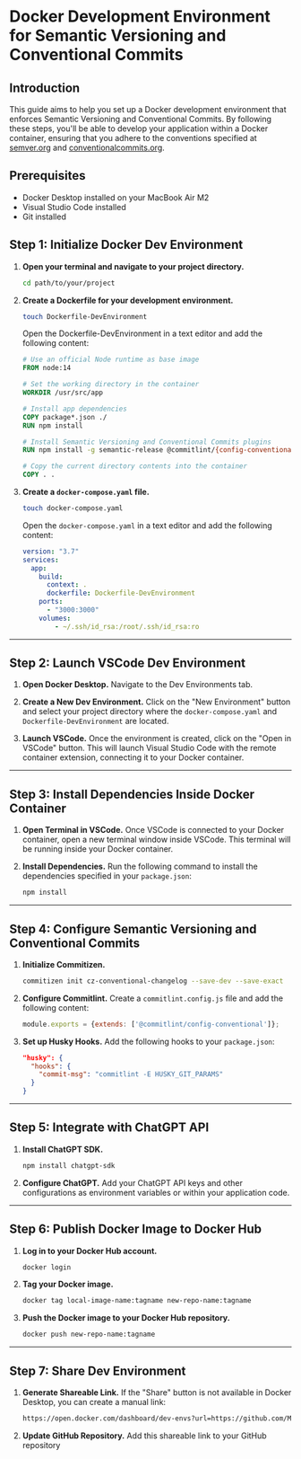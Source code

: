 # Docker Development Environment for Semantic Versioning and Conventional Commits

## Introduction

This guide aims to help you set up a Docker development environment that enforces Semantic Versioning and Conventional Commits. By following these steps, you'll be able to develop your application within a Docker container, ensuring that you adhere to the conventions specified at [semver.org](https://semver.org) and [conventionalcommits.org](https://www.conventionalcommits.org/en/v1.0.0/).

## Prerequisites

- Docker Desktop installed on your MacBook Air M2
- Visual Studio Code installed
- Git installed

## Step 1: Initialize Docker Dev Environment

1. **Open your terminal and navigate to your project directory.**
    ```bash
    cd path/to/your/project
    ```

2. **Create a Dockerfile for your development environment.**
    ```bash
    touch Dockerfile-DevEnvironment
    ```
    Open the Dockerfile-DevEnvironment in a text editor and add the following content:
    ```Dockerfile
    # Use an official Node runtime as base image
    FROM node:14

    # Set the working directory in the container
    WORKDIR /usr/src/app

    # Install app dependencies
    COPY package*.json ./
    RUN npm install

    # Install Semantic Versioning and Conventional Commits plugins
    RUN npm install -g semantic-release @commitlint/{config-conventional,cli} commitizen

    # Copy the current directory contents into the container
    COPY . .
    ```

3. **Create a `docker-compose.yaml` file.**
    ```bash
    touch docker-compose.yaml
    ```
    Open the `docker-compose.yaml` in a text editor and add the following content:
    ```yaml
    version: "3.7"
    services:
      app:
        build:
          context: .
          dockerfile: Dockerfile-DevEnvironment
        ports:
          - "3000:3000"
        volumes:
            - ~/.ssh/id_rsa:/root/.ssh/id_rsa:ro
    ```

---

## Step 2: Launch VSCode Dev Environment

1. **Open Docker Desktop.**
    Navigate to the Dev Environments tab.

2. **Create a New Dev Environment.**
    Click on the "New Environment" button and select your project directory where the `docker-compose.yaml` and `Dockerfile-DevEnvironment` are located.

3. **Launch VSCode.**
    Once the environment is created, click on the "Open in VSCode" button. This will launch Visual Studio Code with the remote container extension, connecting it to your Docker container.

---

## Step 3: Install Dependencies Inside Docker Container

1. **Open Terminal in VSCode.**
    Once VSCode is connected to your Docker container, open a new terminal window inside VSCode. This terminal will be running inside your Docker container.

2. **Install Dependencies.**
    Run the following command to install the dependencies specified in your `package.json`:
    ```bash
    npm install
    ```

---

## Step 4: Configure Semantic Versioning and Conventional Commits

1. **Initialize Commitizen.**
    ```bash
    commitizen init cz-conventional-changelog --save-dev --save-exact
    ```

2. **Configure Commitlint.**
    Create a `commitlint.config.js` file and add the following content:
    ```javascript
    module.exports = {extends: ['@commitlint/config-conventional']};
    ```

3. **Set up Husky Hooks.**
    Add the following hooks to your `package.json`:
    ```json
    "husky": {
      "hooks": {
        "commit-msg": "commitlint -E HUSKY_GIT_PARAMS"
      }
    }
    ```

---

## Step 5: Integrate with ChatGPT API

1. **Install ChatGPT SDK.**
    ```bash
    npm install chatgpt-sdk
    ```

2. **Configure ChatGPT.**
    Add your ChatGPT API keys and other configurations as environment variables or within your application code.

---

## Step 6: Publish Docker Image to Docker Hub

1. **Log in to your Docker Hub account.**
    ```bash
    docker login
    ```

2. **Tag your Docker image.**
    ```bash
    docker tag local-image-name:tagname new-repo-name:tagname
    ```

3. **Push the Docker image to your Docker Hub repository.**
    ```bash
    docker push new-repo-name:tagname
    ```

---

## Step 7: Share Dev Environment

1. **Generate Shareable Link.**
    If the "Share" button is not available in Docker Desktop, you can create a manual link:
    ```bash
    https://open.docker.com/dashboard/dev-envs?url=https://github.com/Malnati/docker-dev-semver
    ```

2. **Update GitHub Repository.**
    Add this shareable link to your GitHub repository
